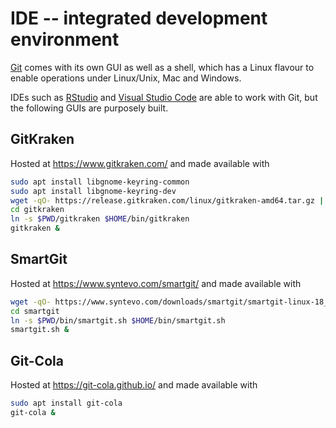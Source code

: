 # IDE -- integrated development environment

[Git](https://git-scm.com/) comes with its own GUI as well as a shell, which has a Linux flavour to enable operations under Linux/Unix, Mac and Windows.

IDEs such as [RStudio](https://www.rstudio.com/) and [Visual Studio Code](https://code.visualstudio.com/) are able to work with Git, but the following GUIs are purposely built.

## GitKraken

Hosted at https://www.gitkraken.com/ and made available with
```bash
sudo apt install libgnome-keyring-common
sudo apt install libgnome-keyring-dev
wget -qO- https://release.gitkraken.com/linux/gitkraken-amd64.tar.gz | tar fvxz -
cd gitkraken
ln -s $PWD/gitkraken $HOME/bin/gitkraken
gitkraken &

```

## SmartGit

Hosted at https://www.syntevo.com/smartgit/ and made available with
```bash
wget -qO- https://www.syntevo.com/downloads/smartgit/smartgit-linux-18_1_4.tar.gz | tar fvxz -
cd smartgit
ln -s $PWD/bin/smartgit.sh $HOME/bin/smartgit.sh
smartgit.sh &
```

## Git-Cola

Hosted at https://git-cola.github.io/ and made available with
```bash
sudo apt install git-cola
git-cola &
```
